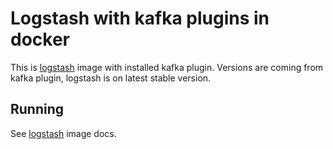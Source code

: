 # Logstash with kafka plugins in docker

This is [logstash](https://github.com/bobrik/docker-logstash)
image with installed kafka plugin. Versions are coming
from kafka plugin, logstash is on latest stable version.

## Running

See [logstash](https://github.com/bobrik/docker-logstash) image docs.

